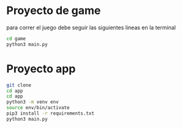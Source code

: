 # Proyecto de game 

para correr el juego debe seguir las siguientes lineas en la terminal 

```sh
cd game
python3 main.py
```
# Proyecto app

```sh
git clone
cd app
cd app
python3 -m venv env
source env/bin/activate
pip3 install -r requirements.txt
python3 main.py
```

